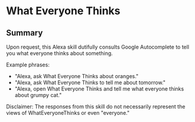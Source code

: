 # What Everyone Thinks

## Summary
Upon request, this Alexa skill dutifully consults Google Autocomplete to tell you what everyone thinks about something.

Example phrases:
- "Alexa, ask What Everyone Thinks about oranges."
- "Alexa, ask What Everyone Thinks to tell me about tomorrow."
- "Alexa, open What Everyone Thinks and tell me what everyone thinks about grumpy cat."

Disclaimer: The responses from this skill do not necessarily represent the views of WhatEveryoneThinks or even "everyone."
